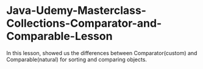 # Java-Udemy-Masterclass-Collections-Comparator-and-Comparable-Lesson
In this lesson, showed us the differences between Comparator(custom) and Comparable(natural) for sorting and comparing objects. 
